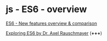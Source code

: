# js - ES6 - overview

[ES6 - New features overview & comparison](http://es6-features.org/#DefaultWildcard)

[Exploring ES6 by Dr. Axel Rauschmayer](http://exploringjs.com/es6/index.html#toc_ch_modules) (**+++**)

